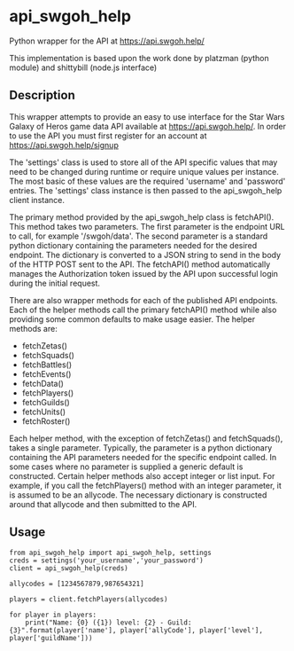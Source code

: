 # api_swgoh_help
Python wrapper for the API at https://api.swgoh.help/

This implementation is based upon the work done by platzman (python module) and 
shittybill (node.js interface)

## Description

This wrapper attempts to provide an easy to use interface for the Star Wars Galaxy 
of Heros game data API available at https://api.swgoh.help/. In order to use the API
you must first register for an account at https://api.swgoh.help/signup

The 'settings' class is used to store all of the API specific values that may need
to be changed during runtime or require unique values per instance. The most basic
of these values are the required 'username' and 'password' entries. The 'settings'
class instance is then passed to the api_swgoh_help client instance.

The primary method provided by the api_swgoh_help class is fetchAPI(). This method
takes two parameters. The first parameter is the endpoint URL to call, for example 
'/swgoh/data'. The second parameter is a standard python dictionary containing the
parameters needed for the desired endpoint. The dictionary is converted to a JSON 
string to send in the body of the HTTP POST sent to the API. The fetchAPI() method
automatically manages the Authorization token issued by the API upon successful
login during the initial request.

There are also wrapper methods for each of the published API endpoints. Each of 
the helper methods call the primary fetchAPI() method while also providing some
common defaults to make usage easier. The helper methods are:

- fetchZetas()
- fetchSquads()
- fetchBattles()
- fetchEvents()
- fetchData()
- fetchPlayers()
- fetchGuilds()
- fetchUnits()
- fetchRoster()

Each helper method, with the exception of fetchZetas() and fetchSquads(), takes a single
parameter. Typically, the parameter is a python dictionary containing the API parameters
needed for the specific endpoint called. In some cases where no parameter is supplied
a generic default is constructed. Certain helper methods also accept integer or list
input. For example, if you call the fetchPlayers() method with an integer parameter,
it is assumed to be an allycode. The necessary dictionary is constructed around that
allycode and then submitted to the API.

## Usage

```
from api_swgoh_help import api_swgoh_help, settings
creds = settings('your_username','your_password')
client = api_swgoh_help(creds)

allycodes = [1234567879,987654321]

players = client.fetchPlayers(allycodes)

for player in players:
    print("Name: {0} ({1}) level: {2} - Guild: {3}".format(player['name'], player['allyCode'], player['level'], player['guildName']))
```
